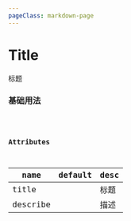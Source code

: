 ```yaml
---
pageClass: markdown-page
---
```


# Title

标题

### 基础用法

<Code tag="Title/Simple"/>

### Attributes


| name           | default | desc                      
|----------------|---------|-------------
| title          |         | 标题             
| describe       |         | 描述              
